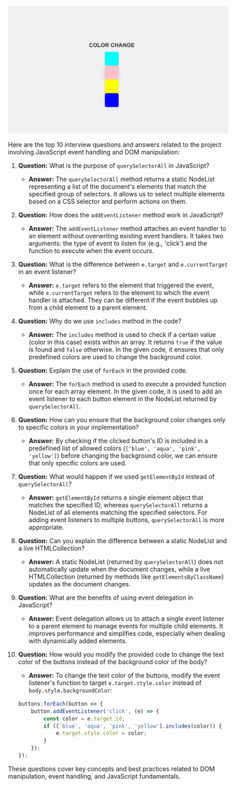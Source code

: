 ![alt text](image.png)

Here are the top 10 interview questions and answers related to the project involving JavaScript event handling and DOM manipulation:

1. **Question:** What is the purpose of `querySelectorAll` in JavaScript?
   - **Answer:** The `querySelectorAll` method returns a static NodeList representing a list of the document's elements that match the specified group of selectors. It allows us to select multiple elements based on a CSS selector and perform actions on them.

2. **Question:** How does the `addEventListener` method work in JavaScript?
   - **Answer:** The `addEventListener` method attaches an event handler to an element without overwriting existing event handlers. It takes two arguments: the type of event to listen for (e.g., 'click') and the function to execute when the event occurs.

3. **Question:** What is the difference between `e.target` and `e.currentTarget` in an event listener?
   - **Answer:** `e.target` refers to the element that triggered the event, while `e.currentTarget` refers to the element to which the event handler is attached. They can be different if the event bubbles up from a child element to a parent element.

4. **Question:** Why do we use `includes` method in the code?
   - **Answer:** The `includes` method is used to check if a certain value (color in this case) exists within an array. It returns `true` if the value is found and `false` otherwise. In the given code, it ensures that only predefined colors are used to change the background color.

5. **Question:** Explain the use of `forEach` in the provided code.
   - **Answer:** The `forEach` method is used to execute a provided function once for each array element. In the given code, it is used to add an event listener to each button element in the NodeList returned by `querySelectorAll`.

6. **Question:** How can you ensure that the background color changes only to specific colors in your implementation?
   - **Answer:** By checking if the clicked button's ID is included in a predefined list of allowed colors (`['blue', 'aqua', 'pink', 'yellow']`) before changing the background color, we can ensure that only specific colors are used.

7. **Question:** What would happen if we used `getElementById` instead of `querySelectorAll`?
   - **Answer:** `getElementById` returns a single element object that matches the specified ID, whereas `querySelectorAll` returns a NodeList of all elements matching the specified selectors. For adding event listeners to multiple buttons, `querySelectorAll` is more appropriate.

8. **Question:** Can you explain the difference between a static NodeList and a live HTMLCollection?
   - **Answer:** A static NodeList (returned by `querySelectorAll`) does not automatically update when the document changes, while a live HTMLCollection (returned by methods like `getElementsByClassName`) updates as the document changes.

9. **Question:** What are the benefits of using event delegation in JavaScript?
   - **Answer:** Event delegation allows us to attach a single event listener to a parent element to manage events for multiple child elements. It improves performance and simplifies code, especially when dealing with dynamically added elements.

10. **Question:** How would you modify the provided code to change the text color of the buttons instead of the background color of the body?
    - **Answer:** To change the text color of the buttons, modify the event listener's function to target `e.target.style.color` instead of `body.style.backgroundColor`:

    ```javascript
    buttons.forEach(button => {
        button.addEventListener('click', (e) => {
            const color = e.target.id;
            if (['blue', 'aqua', 'pink', 'yellow'].includes(color)) {
                e.target.style.color = color;
            }
        });
    });
    ```

These questions cover key concepts and best practices related to DOM manipulation, event handling, and JavaScript fundamentals.
